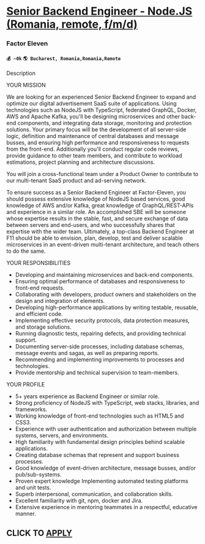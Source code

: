 # [Senior Backend Engineer - Node.JS (Romania, remote, f/m/d)](https://www.remotewlb.com/apply/senior-backend-engineer-node-js-romania-remote-f-m-d-81490)  
### Factor Eleven  
#### `💰 ~0k` `🌎 Bucharest, Romania,Romania,Remote`  

Description

YOUR MISSION

We are looking for an experienced Senior Backend Engineer to expand and optimize our digital advertisement SaaS suite of applications. Using technologies such as NodeJS with TypeScript, federated GraphQL, Docker, AWS and Apache Kafka, you'll be designing microservices and other back-end components, and integrating data storage, monitoring and protection solutions. Your primary focus will be the development of all server-side logic, definition and maintenance of central databases and message busses, and ensuring high performance and responsiveness to requests from the front-end. Additionally you'll conduct regular code reviews, provide guidance to other team members, and contribute to workload estimations, project planning and architecture discussions.  
  
You will join a cross-functional team under a Product Owner to contribute to our multi-tenant SaaS product and ad-serving network.  
  
To ensure success as a Senior Backend Engineer at Factor-Eleven, you should possess extensive knowledge of NodeJS based services, good knowledge of AWS and/or Kafka, great knowledge of GraphQL/REST-APIs and experience in a similar role. An accomplished SBE will be someone whose expertise results in the stable, fast, and secure exchange of data between servers and end-users, and who successfully shares that expertise with the wider team. Ultimately, a top-class Backend Engineer at F11 should be able to envision, plan, develop, test and deliver scalable microservices in an event-driven multi-tenant architecture, and teach others to do the same.

YOUR RESPONSIBILITIES

  * Developing and maintaining microservices and back-end components.
  * Ensuring optimal performance of databases and responsiveness to front-end requests.
  * Collaborating with developers, product owners and stakeholders on the design and integration of elements.
  * Developing high-performance applications by writing testable, reusable, and efficient code.
  * Implementing effective security protocols, data protection measures, and storage solutions.
  * Running diagnostic tests, repairing defects, and providing technical support.
  * Documenting server-side processes, including database schemas, message events and sagas, as well as preparing reports.
  * Recommending and implementing improvements to processes and technologies.
  * Provide mentorship and technical supervision to team-members.

YOUR PROFILE

  * 5+ years experience as Backend Engineer or similar role.
  * Strong proficiency of NodeJS with TypeScript, web stacks, libraries, and frameworks.
  * Working knowledge of front-end technologies such as HTML5 and CSS3.
  * Experience with user authentication and authorization between multiple systems, servers, and environments.
  * High familiarity with fundamental design principles behind scalable applications.
  * Creating database schemas that represent and support business processes.
  * Good knowledge of event-driven architecture, message busses, and/or pub/sub-systems.
  * Proven expert knowledge Implementing automated testing platforms and unit tests.
  * Superb interpersonal, communication, and collaboration skills.
  * Excellent familiarity with git, npm, docker and Jira.
  * Extensive experience in mentoring teammates in a respectful, educative manner.

  
## CLICK TO [APPLY](https://www.remotewlb.com/apply/senior-backend-engineer-node-js-romania-remote-f-m-d-81490)


